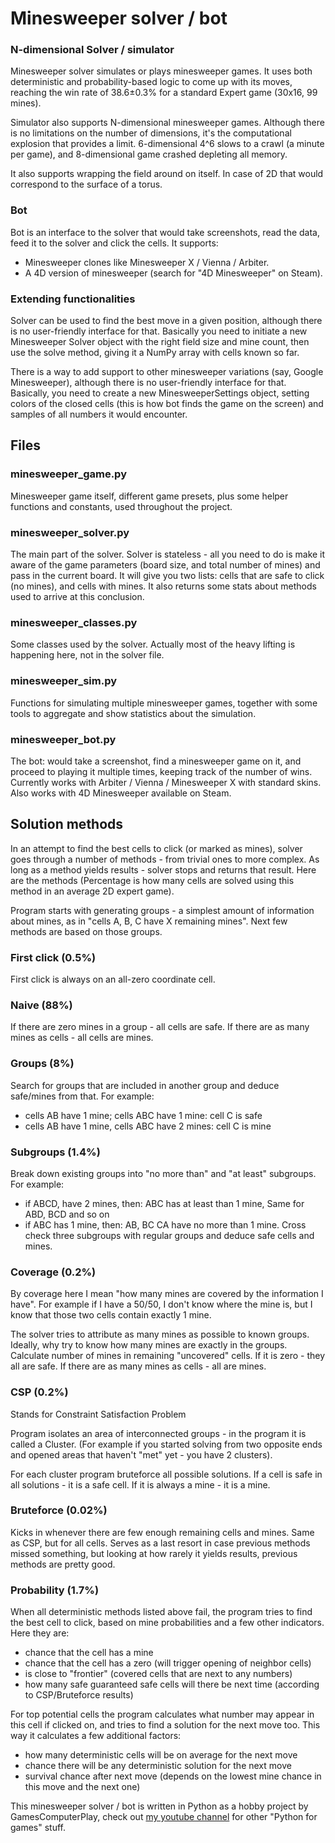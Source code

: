 # Minesweeper solver / bot

### N-dimensional Solver / simulator 

Minesweeper solver simulates or plays minesweeper games. It uses both deterministic and probability-based logic to come up with its moves, reaching the win rate of 38.6±0.3% for a standard Expert game (30x16, 99 mines).

Simulator also supports N-dimensional minesweeper games. Although there is no limitations on the number of dimensions, it's the computational explosion that provides a limit. 6-dimensional 4^6 slows to a crawl (a minute per game), and 8-dimensional game crashed depleting all memory.

It also supports wrapping the field around on itself. In case of 2D that would correspond to the surface of a torus.  
### Bot 

Bot is an interface to the solver that would take screenshots, read the data, feed it to the solver and click the cells. It supports:

- Minesweeper clones like Minesweeper X / Vienna / Arbiter.
- A 4D version of minesweeper (search for "4D Minesweeper" on Steam).

### Extending functionalities

Solver can be used to find the best move in a given position, although there is no user-friendly interface for that. Basically you need to initiate a new Minesweeper Solver object with the right field size and mine count, then use the solve method, giving it a NumPy array with cells known so far.

There is a way to add support to other minesweeper variations (say, Google Minesweeper), although there is no user-friendly interface for that. Basically, you need to create a new MinesweeperSettings object, setting colors of the closed cells (this is how bot finds the game on the screen) and samples of all numbers it would encounter.

## Files

### minesweeper_game.py
Minesweeper game itself, different game presets, plus some helper functions and constants, used throughout the project.

### minesweeper_solver.py
The main part of the solver. Solver is stateless - all you need to do is make it aware of the game parameters (board size, and total number of mines) and pass in the current board. It will give you two lists: cells that are safe to click (no mines), and cells with mines. It also returns some stats about methods used to arrive at this conclusion.

### minesweeper_classes.py
Some classes used by the solver. Actually most of the heavy lifting is happening here, not in the solver file.

### minesweeper_sim.py
Functions for simulating multiple minesweeper games, together with some tools to aggregate and show statistics about the simulation.

### minesweeper_bot.py
The bot: would take a screenshot, find a minesweeper game on it, and proceed to playing it multiple times, keeping track of the number of wins. Currently works with Arbiter / Vienna / Minesweeper X with standard skins. Also works with 4D Minesweeper available on Steam.

## Solution methods

In an attempt to find the best cells to click (or marked as mines), solver goes through a number of methods - from trivial ones to more complex. As long as a method yields results - solver stops and returns that result. Here are the methods (Percentage is how many cells are solved using this method in an average 2D expert game).

Program starts with generating groups - a simplest amount of information about mines, as in "cells A, B, C have X remaining mines". Next few methods are based on those groups.

### First click (0.5%)

First click is always on an all-zero coordinate cell.

### Naive (88%)

If there are zero mines in a group - all cells are safe. If there are as many mines as cells - all cells are mines.

### Groups (8%)

Search for groups that are included in another group and deduce safe/mines from that. For example:
- cells AB have 1 mine; cells ABC have 1 mine: cell C is safe
- cells AB have 1 mine, cells ABC have 2 mines: cell C is mine

### Subgroups (1.4%)

Break down existing groups into "no more than" and "at least" subgroups. For example:
- if ABCD, have 2 mines, then: ABC has at least than 1 mine, Same for ABD, BCD and so on
- if ABC has 1 mine, then: AB, BC CA have no more than 1 mine.
Cross check three subgroups with regular groups and deduce safe cells and mines.

### Coverage (0.2%)

By coverage here I mean "how many mines are covered by the information I have". For example if I have a 50/50, I don't know where the mine is, but I know that those two cells contain exactly 1 mine.

The solver tries to attribute as many mines as possible to known groups. Ideally, why try to know how many mines are exactly in the groups. Calculate number of mines in remaining "uncovered" cells. If it is zero - they all are safe. If there are as many mines as cells - all are mines.

### CSP (0.2%)

Stands for Constraint Satisfaction Problem

Program isolates an area of interconnected groups - in the program it is called a Cluster. (For example if you started solving from two opposite ends and opened areas that haven't "met" yet - you have 2 clusters).

For each cluster program bruteforce all possible solutions. If a cell is safe in all solutions - it is a safe cell. If it is always a mine - it is a mine.

### Bruteforce (0.02%)

Kicks in whenever there are few enough remaining cells and mines. Same as CSP, but for all cells. Serves as a last resort in case previous methods missed something, but looking at how rarely it yields results, previous methods are pretty good.

### Probability (1.7%)

When all deterministic methods listed above fail, the program tries to find the best cell to click, based on mine probabilities and a few other indicators. Here they are:

- chance that the cell has a mine
- chance that the cell has a zero (will trigger opening of neighbor cells)
- is close to "frontier" (covered cells that are next to any numbers)
- how many safe guaranteed safe cells will there be next time (according to CSP/Bruteforce results)

For top potential cells the program calculates what number may appear in this cell if clicked on, and tries to find a solution for the next move too. This way it calculates a few additional factors:

- how many deterministic cells will be on average for the next move
- chance there will be any deterministic solution for the next move
- survival chance after next move (depends on the lowest mine chance in this move and the next one)


This minesweeper solver / bot is written in Python as a hobby project by GamesComputerPlay, check out [my youtube channel](https://www.youtube.com/c/GamesComputersPlay) for other "Python for games" stuff.

